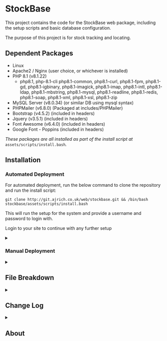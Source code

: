 # StockBase

This project contains the code for the StockBase web package, including the setup scripts and basic database configuration.

The purpose of this project is for stock tracking and locating.

## Dependent Packages
- Linux 
- Apache2 / Nginx (user choice, or whichever is installed)
- PHP 8.1 (v8.1.22)
    - php8.1, php-8.1-cli php8.1-common, php8.1-curl, php8.1-fpm, php8.1-gd, php8.1-igbinary, php8.1-imagick, php8.1-imap, php8.1-intl, php8.1-ldap, php8.1-mbstring, php8.1-mysql, php8.1-readline, php8.1-redis, php8.1-soap, php8.1-xml, php8.1-xsl, php8.1-zip
- MySQL Server (v8.0.34) (or similar DB using mysql syntax)
- PHPMailer (v6.8.0) (Packaged at includes/PHPMailer)
- Bootstrap (v4.5.2) (included in headers)
- Jquery (v3.5.1) (included in headers)
- Font Awesome (v6.4.0) (included in headers)
- Google Font - Poppins (included in headers)

*These packages are all installed as part of the install script at* `assets/scripts/install.bash`*.*

## Installation
### Automated Deployment
For automated deployment, run the below command to clone the repository and run the install script:

`git clone http://git.ajrich.co.uk/web/stockbase.git && /bin/bash stockbase/assets/scripts/install.bash`

This will run the setup for the system and provide a username and password to login with.

Login to your site to continue with any further setup

<details>
<summary><h3>Manual Deployment</h3></summary>
For manual deployment, it requires all packages to be installed manually and the database to be configured and setup correctly.

Clone the repo first, and the follow the below steps.
`git clone http://git.ajrich.co.uk/web/stockbase.git`

1. Update your packages and install them if you are confident they are okay to be updated

    `sudo apt update`

    `sudo apt upgrade`

2. Install PHP 8.1 and all dependencies required

    a. Install the PHP repository

    ```
    sudo apt install lsb-release ca-certificates apt-transport-https software-properties-common -y
    sudo add-apt-repository ppa:ondrej/php
    sudo add-apt-repository ppa:ondrej/nginx-mainline
    sudo add-apt-repository ppa:ondrej/apache2
    sudo apt update 
    ```

    b. Install the package and dependencies
    ```
    sudo apt install -y php8.1 php8.1-cli php8.1-common php8.1-curl php8.1-fpm php8.1-gd php8.1-igbinary php8.1-imagick php8.1-imap php8.1-intl php8.1-ldap php8.1-mbstring php8.1-mysql php8.1-readline php8.1-redis php8.1-soap php8.1-xml php8.1-xsl php8.1-zip
    ```

3. Install MySQL Server and run first setup

    ``` 
    sudo apt install mysql-server 

    sudo mysql_secure_installation
    ```
    *Make sure to set a root password and not leave it blank.*

4. Install your preferred web server (apache2 and nginx are both supported here, but this can be adapted)

    ```
    sudo apt install apache2
    ```
    or
    ```
    sudo apt install nginx
    ```

5. Setup Database

    - Confirm there is no database named 'stockbase'

        ```
        mysql -u root -p

        USE stockbase;
        quit;
        ```

        If mysql throws an error, the database doesnt exist. This is what we want. 
        If it does exist, it will be overwritten.
    
    - Run the MySQL DB setup
    
        *we will navigate to the downloaded git repo*

        ```
        cd stockbase

        mysql -u root -p < assets/sql/db_setup.sql
        ```

    - Run the extras script to fill in the required tables with the information they need.

        *This script creates the required fields for the config and config_default tables, also setting the auto-increment values*

        ```
        mysql -u root -p < assets/sql/db_extras.sql
        ```
    
    - Create a user for the database to verify against

        We will first check if a user exists under the name 'stocbaseuser'.

        ```
        mysql -u root -p
        
        SELECT User, Host FROM mysql.user WHERE User='stockbaseuser' AND Host='localhost';
        ```

        If no rows are returned, we will add a new user. 
        If there are rows, we will either need to know the current password, or drop the user.

        Select the relevant option:

        <details>
        <summary><h5>No user found, create new</h5></summary>

        - Create the new user, replacing `[SECRET PASSWORD]` with your password

        ```
        CREATE USER 'stockbaseuser'@'localhost' IDENTIFIED BY '[SECRET PASSWORD]';
        GRANT ALL PRIVILEGES ON stockbase.* TO 'stockbaseuser'@'localhost';
        FLUSH PRIVILEGES;
        quit;
        ```

        </details>

        <details>
        <summary><h5>User exists and password known</h5></summary>

        - Grant the user permissions.

        ```
        GRANT ALL PRIVILEGES ON stockbase.* TO 'stockbaseuser'@'localhost';
        FLUSH PRIVILEGES;
        quit;
        ```

        </details>

        <details>
        <summary><h5>User exists and needs to be dropped</h5></summary>

        - Drop the user

        ```
        DROP USER 'stockbaseuser'@'localhost';
        FLUSH PRIVILEGES;
        quit;
        ```

        - Create the new user, replacing `[SECRET PASSWORD]` with your password

        ```
        CREATE USER 'stockbaseuser'@'localhost' IDENTIFIED BY '[SECRET PASSWORD]';
        GRANT ALL PRIVILEGES ON stockbase.* TO 'stockbaseuser'@'localhost';
        FLUSH PRIVILEGES;
        quit;
        ```

        </details>

    - Confirm you can login and access the database

        ```
        mysql -u stockbaseuser -p
        
        USE stockbase;
        SELECT * FROM config_default;
        ```

        If you get data returned from this and no errors it all worked as expected.
    
    - Update the database connection php file with your new credentials

        Edit `includes/dbh.inc.php` and change the below to your new info:

        ```
        $dBUsername = 'admin';
        $dBPassword = 'admin';
        ```

        e.g.

        ```
        $dBUsername = 'stockbaseuser';
        $dBPassword = 'SecretSpecialPassword';
        ```

    - Create and update the root user password for your initial user
        Select a password for your initial root user.
        This will be prompted to be changed once you first log in.

        Generate your hashed password with the below, replacing `[SECRET PASSWORD]` with your password:

        ```
        php -r "echo password_hash('[SECRET PASSWORD]', PASSWORD_DEFAULT); echo\"\n\";"
        ```

        Run the below to add your first user, replacing `[PASSWORD HASH]` with your hashed password from above:

        ```
        mysql -u stockbaseuser -p

        INSERT INTO stockbase.users (id, username, first_name, last_name, email, auth, role_id, enabled, password_expired, password) 
            VALUES (1, 'root', 'root', 'root', 'root@$hostname', 'local', 0, 1, 1, '[PASSWORD HASH]]');
        UPDATE stockbase.users SET id=0 where id=1;
        ALTER TABLE stockbase.users AUTO_INCREMENT = 1;
        ```

6. Decide on your web URL

    We need a base URL for the site to be located at (e.g. stockbase.domain.com)

    Update the config with this url, replacing `[WEB DOMAIN]` with your domain name/url:

    ```
    mysql -u stockbaseuser -p

    UPDATE config SET base_url='[WEB DOMAIN]' WHERE id=1;
    quit;
    ```

7. Move your files to your web server/desired location

    *Make sure you are already in the downloaded repo folder*

    Replace `new/folder/location/` to the folder you want your server hosted from (e.g. /var/www/html/stockbase/) including the trailing /

    ```
    sudo cp -a . /new/folder/location/
    ```

    Set the permissions for your new folder location

    ```
    sudo chown -R www-data:www-data /new/folder/location/
    sudo chmod go-rwx /new/folder/location/
    ```

8. Web config setup

    We first need to decide whether we will use SSL for this. 

    <details>
    <summary><h5>No SSL</h5></summary>
    Make a note of your file locations

    <details>
    <summary>Apache</summary>
    - Run the below to create the config, replacing `[DOMAIN NAME]` and `[LOCATION]` with your domain name and fodler location

    ```
    web_domain='[DOMAIN NAME]'
    folder_name='[LOCATION]'

    cat > /etc/apache2/sites-available/$web_domain.conf <<EOL
    <VirtualHost *:80>
        ServerName $web_domain
        DocumentRoot $folder_name

        <Directory $folder_name>
            Options Indexes FollowSymLinks MultiViews
            AllowOverride All
            Require all granted
        </Directory>
    </VirtualHost>
    EOL
    ```
    - Enable the site

    ```
    sudo a2ensite $web_domain.conf
    sudo systemctl reload apache2
    ```

    </details>

    <details>
    <summary>Nginx</summary>
    - Run the below to create the config, replacing `[DOMAIN NAME]` and `[LOCATION]` with your domain name and fodler location

    ```
    cat > /etc/nginx/sites-available/$web_domain <<EOL
    server {
        listen 80;
        server_name $web_domain;

        root $folder_name;
        index index.php index.html;

        location / {
            try_files \$uri \$uri/ /index.php?\$query_string;
        }

        location ~ \.php$ {
            include fastcgi_params;
            fastcgi_pass unix:/var/run/php/php8.1-fpm.sock;
            fastcgi_index index.php;
            fastcgi_param SCRIPT_FILENAME $document_root\$fastcgi_script_name;
        }
    }
    EOL
    ```

    - Enable the site

    ```
    sudo ln -s /etc/nginx/sites-available/$web_domain /etc/nginx/sites-enabled/
    sudo systemctl reload nginx
    ```
        
    </details>

    </details>

    <details>
    <summary><h5>Using SSL</h5></summary>
    <em>This assumes you have an SSL certificate and will not cover LetsEncrypt but it can be used for your cert if needed.</em>

    Make a note of your SSL key and certificate file locations

    <details>
    <summary>Apache</summary>
    - Run the below, replacing `[DOMAIN NAME]`, `[LOCATION]`, `[SSL KEY]` and `[SSL CERT]` with your domain name, folder location, ssl key location and ssl cert location.

    ```
    web_domain='[DOMAIN NAME]'
    folder_name='[LOCATION]'
    ssl_certificate='[SSL CERT]'
    ssl_key='[SSL KEY]'

    cat > /etc/apache2/sites-available/$web_domain.conf <<EOL
    <VirtualHost *:80>
        ServerName $web_domain
        DocumentRoot $folder_name

        <Directory $folder_name>
            Options Indexes FollowSymLinks MultiViews
            AllowOverride All
            Require all granted
        </Directory>

        Redirect permanent / https://$web_domain/
    </VirtualHost>

    <VirtualHost *:443>
        ServerName $web_domain
        DocumentRoot $folder_name

        <Directory $folder_name>
            Options Indexes FollowSymLinks MultiViews
            AllowOverride All
            Require all granted
        </Directory>

        SSLEngine on
        SSLCertificateFile $ssl_certificate
        SSLCertificateKeyFile $ssl_key

        Redirect permanent / https://$web_domain/
    </VirtualHost>
    EOL
    ```

    - Enable to appropriate modules and enable the site

    ```
    sudo enable_ssl_apache
    sudo a2enmod ssl
    sudo a2enmod rewrite
    sudo systemctl restart apache2
    sudo a2ensite $web_domain.conf
    sudo systemctl reload apache2
    ```

    </details>

    <details>
    <summary>Nginx</summary>
    - Run the below, replacing `[DOMAIN NAME]`, `[LOCATION]`, `[SSL KEY]` and `[SSL CERT]` with your domain name, folder location, ssl key location and ssl cert location.

    ```
    web_domain='[DOMAIN NAME]'
    folder_name='[LOCATION]'
    ssl_certificate='[SSL CERT]'
    ssl_key='[SSL KEY]'

    cat > /etc/nginx/sites-available/$web_domain <<EOL
    server {
        listen 80;
        server_name $web_domain;

        root $folder_name;
        index index.php index.html;

        location / {
            try_files \$uri \$uri/ /index.php?\$query_string;
        }

        location ~ \.php$ {
            include fastcgi_params;
            fastcgi_pass unix:/var/run/php/php8.1-fpm.sock;
            fastcgi_index index.php;
            fastcgi_param SCRIPT_FILENAME $document_root\$fastcgi_script_name;
        }

        return 301 https://$web_domain\$request_uri;
    }

    server {
        listen 443 ssl;
        server_name $web_domain;

        root $folder_name;
        index index.php index.html;

        ssl_certificate $ssl_certificate;
        ssl_certificate_key $ssl_key;

         add_header X-Frame-Options "SAMEORIGIN";
        add_header X-Content-Type-Options "nosniff";

        charset utf-8;

        location / {
            try_files \$uri \$uri/ /index.php?\$query_string;
        }

         location = /favicon.ico { access_log off; log_not_found off; }
        location = /robots.txt  { access_log off; log_not_found off; }

        error_page 404 /index.php;

        location ~ \.php$ {
            fastcgi_pass unix:/var/run/php/php8.1-fpm.sock;
            fastcgi_param SCRIPT_FILENAME \$realpath_root\$fastcgi_script_name;
            include fastcgi_params;
            fastcgi_read_timeout 300s;
            proxy_read_timeout 600s;
            fastcgi_buffers 16 16k;
            fastcgi_buffer_size 32k;
        }
    }
    EOL
    ```

    - Add a symlink for this file

    ```
    sudo enable_ssl_nginx
    sudo ln -s /etc/nginx/sites-available/$web_domain /etc/nginx/sites-enabled/
    sudo systemctl reload nginx
    ```

    </details>
    </details>

9. Login to your site to continue with any further setup
    Login to your newly setup site by connecting to the domain name in your browser

    e.g. https://stockbase.domain.local/

    You will need to select "local" as your login type if the local toggle is shown on the login page
    LDAP will be enabled by default with a config in place, which will not work on your system.

    Login with the username 'root' and password created in step 5 (NOT the hashed password).

    You will be prompted to make your first Site / Area / Shelf for the system, so please add one. (these can be changed later)

    Head to the 'Admin' page from the navigation bar and configure your setup.

</details>
<details>
<summary><h2>File Breakdown</h2></summary>
<details>
<summary><h3>login.php</h3></summary>

- Login to user account
- Reset password if local user
- Select local/ldap user if enabled

</details>
<details>
<summary><h3>logout.php</h3></summary>

- Kills sessions
- Logs user out
- Redirects to login page

</details>
<details>
<summary><h3>index.php</h3></summary>

- Show all stock
- Filter stock by search, tag, manufacturer
- Show or hide out of stock
- Navigate to a stock item
- Clicking images makes them larger
- Clicking the name of a stock row navigates to the stock page
- Clicking the site sets the site filter
- Clicking the tag sets the tag filter
- Clicking the yellow clear icon clears the filters
- Clicking Fixed Cables takes you to the cablestock

</details>
<details>
<summary><h3>cablestock.php</h3></summary>

- Shows all cablestock categoorised by type (copper/fibre/power/other)
- Add/remove/moved cable stock
- Clicking the name takes you to the stock page for the item
- Clicking the site link sets the site filter
- Search by name
- Filter by site
- Show/hide out of stock items
- Navigate back to stock page with the Item Stock button

</details>
<details>
<summary><h3>stock.php</h3></summary>

- Shows stock info for the item
- Shows the items linked to the stock
- Shows transaction for the stock
- View full transaction log using show all link
- Allows editing the info and images
- Allows adding more
- Allows deleting stock
- Allows moving stock
- Allows adding new stock objects

</details>
<details>
<summary><h3>optics.php</h3></summary>

- Shows all fibre optic modules
- Can filter and search 
- Allows adding new optics
- Allows adding new vendors/connectors/types
- Allows adding comments
- Allows removing comments
- Allows removing optics

</details>
<details>
<summary><h3>profile.php</h3></summary>

- Allows editign profile info for local users
- Shows all profile info
- Allows the assigning, reassigning and deassigning of swipe cards
- Allows password resets for local users
- Change theme
- Test theme via them test link
- Resync ldap info if logged in via ldap

</details>
<details>
<summary><h3>admin.php</h3></summary>

- Global settings
  - Change system name
  - Change banner colour
  - Change banner logo
  - Change favicon images
  - Change currency
  - Change SKU Prefix
  - Change Base URL
  - Change Default Theme
  - Restore default for all above
- Footer
  - Enable/Disable Footer
  - Enable/Disable Gitlab link
  - Enable/Disable road map link
- Users
  - Manage all users
  - Change user roles
  - Enable/disabled users
  - Reset user passwords
  - Impersonate users (if root user)
  - Add new local users
- User Roles
  - View user role permissions
- Session Management
  - Kill any active sessions to the site
  - View active sessions
- Image management
  - Delete unsued images
- Attribute Management
  - Delete/restore unused tags
  - Delete/restore unused manufacturers
  - Show all links for tags
  - Show all links for manufacturers
  - View all tags and their associations via tags.php
- Optic Attribute Management
  - Delete/restore unused vendors
  - Delete/restore unused types
  - Delete/restore unused connectors
  - Show all links for vendors
  - Show all links for types
  - Show all links for connectors
- Stock Management
  - Enable/Disabled Costs for normal and cablestock
  - Restore Deleted stock
- Stock Location Settings
  - View/Add/Edit/Restore/Delete Locations
- LDAP Settings
  - View and edit LDAP settings
  - Test LDAP settings
- SMTP Settings
  - View and edit SMTP Settings
  - Test SMTP settings
- Email Notification Settings
  - Configure notifications for emails
- Changelog
  - View changelog
  - Link to full changelog

</details>
<details>
<summary><h3>changelog.php</h3></summary>

- View all logs 
- Filter logs based on date/table/user

</details>
<details>
<summary><h3>tags.php</h3></summary>

- View all tags and their associations
- Edit tag info

</details>
<details>
<summary><h3>theme-test.php</h3></summary>

- Shows snippets of all theme based css
- Test differetnt themes to see what they look like
- Create new themes live
- Download theme
- Upload theme

</details>
<details>
<summary><h3>transactions.php</h3></summary>

- Shows full list of transactions for the item selected

</details>
</details>
<details>
<summary><h2>Change Log</h2></summary>
<details>
<summary><h3>0.7.0-beta</h3></summary>
<h4>Beta release 0.7.0, Login tracking and blocking, containers and container logic.</h4>

- Added login_log table to track login attempts.
- Added login_failure table to track failed login count.
- Renamed sessionlog table to session_log.
- Added login_log_id to session_log table.
- New include file added for login tracking and blocking, as includes/login-functions.inc.php
- Adjusted the login.in, session.inc and logout php pages to accomodate the new login blocking and tracking.
- Fixed some LDAP testing bugs.
- "parent_id" field dropped from area table. This was unused.
- "is_container" field added to item table. This marks the item as a container.
- Containers link added to nav bar.
- containers.inc.php page added for the container logic.
- Containers can be added from the containers page.
- Stock add page now has asterisks marking required fields.
- Items can now be linked to and unlinked from containers
- Stock move page now shows the container the item is in. 
- Stock move page now warns you when moving stock that is within a container.
- Moving stock no longer deleted the previous one and adds a new copy. No idea why i did this...
- Removing stock page now only shows the serials of the selected manufacturer. This was missed before and it showed all for the shelf regardless of manufacturer.
- Container field added to the remove stokc page and checks for the container the item is in for removal.
- Removing a container now prompts to remove/move the contents
- The remove page now shows what is and is not in a container.
- Containers page now shows the location of the container. The SQL query for this is rather large though, so might need to be changed at a later date.
- Stock page buttons are now inline with the Stock heading
- Removed all references to "cotnainer"...

</details>
<details>
<summary><h3>0.6.0-beta</h3></summary>
<h4>Beta release 0.6.0, Optics stocking, Auditing and database renamed to stockbase.</h4>

- Optic modules now stocked under optics.php
- optics.php shows the list of optics in store for each site similar to how the index page shows the main stock.
- Comments can be added to the optics
- Searching for optics searches through all fields rather than just model.
- New tables added: optic_item, optic_connector, optic_type, optic_speed, optic_vendor, optic_comment, optic_transaction, stock_audit
- Due to new tables being added, there will need to be some SQL adjustments on updates/downgrades to this version
- users_roles table has a new field: is_optic
- Stock option added to the nav bar.
- Nav bar now highlights based on the page you are on.
- Nav bar links (right) are now a elements instead of button, so that middle click works.
- Version number is now pinned to the bottom right of the nav bar. This currently cannot be hidden. This will be removed come version 1.0.0
- All logic added for the optics page. Can now add/remove optics and comments, and add vendors and types.
- Profile link is now named 'Profile' in the navigation. Now that there are more links, this is clear.
- Optic Attribute Management is now included on admin page to manage vendors, types and connectors.
- Changelog now works with optic tables
- Database now named stockbase
- Update script adjusted for all the changes.
- IndexAjax is now using a CTE table to make things faster on large datasets.
- Stock Add/Remove/Move pages updated with new CTE table to speed things up.
- Add New Stock button on the Stock Add page now fills in the name with whatever was in the search box.
- Pagination has been adjusted on all pages for allowing over 5 pages.
- Cablestock now listed in the nav bar as "cables".
- Item stock button removed from cablestock.
- Fixed Cables button removed from index.
- Comments button on optics is now the message icon with a number for the count inside.
- Show/Hide deleted optics now possible. Can also restore them.
- Added Dark Black theme.
- Admin, Profile and Logout buttons moved from nav to "username" dropdown in top right corner.
- Renamed indexajax.php to stockajax.php
- Add/Remove/Move stock pages now load the content using js and ajax - the same as the index page.
- Audit page added, which has a 6 month date retention on it, meaning if the last date was 6 months ago, it will show on the audit page.
- Pagination added to optics and cablestock pages to match the other stock pages.
- Added DOCTYPE to all pages that need it to remove Quirks Mode issues.
- Corrected the ldap-test script to actually filter based on input.
- Added a border to the footer using the background colour to all css files.
- Added LDAP injection prevention on the login page.

</details>
<details>
<summary><h3>0.5.0-beta</h3></summary>
<h4>Beta release 0.5.0, Session logging and management for users, changelog improvements and some formatting.</h4>

- Added sessionlog table to database.
- sessionlog table tracks the login/logout/timeout/expiry of user sessions to manage their login time.
- New file: includes/session.inc.php added. This manages the sessions with new functions.
- session.php manages the session.inc.php page on each web page accessed.
- Update script adjusted to allow the database changes.
- Admin page now has a "Session Management" section to kill any inactive or suspicious sessions.
- Admin sections moved around to be more logical
- Changelog page now has onclicks to show a hidden row with the table data for the record_id
- Some table formatting changes to the move hidden rows. These are now centered
- Fixed the assign card buttons causing instant errors and not working on profile page
- Added changelog filters to the changelog page. This allows time frames and table/user filtering.

</details>
<details>
<summary><h3>0.4.2-beta</h3></summary>
<h4>Beta release 0.4.2, Update script web server checking and feedback updates.</h4>

- Install script now checks which web servers are installed and asks which to use and whether to disable the other if there are multiple.
- If only one web server is installed, it uses it by default. This will be apache2 if no web server was installed initially, due to PHP installing apache2.
- Update script updated to accommodate 0.4.0-beta and 0.4.1-beta. 0.4.1-beta and 0.4.2-beta are the same.
- Manufacturer can now be changed on a per item basis under the stock page.
- Stock row editing save button now update to 'update'
- Remove button added to populate the remove form and the logic to go with this in JS
- Stock rows are now outlined in dark when selected to make it more obvious
- Themes updated with the .highlight class
- Index table and cablestock table now updated with each row having the highlight class
- Tags are now removed from the stock rows on the stock page. This is related to the stock object, not the items.
- Tags now have an X icon on them when editing stock. This is removed when the tag is removed, along with the clickable class.
- Tags edit box is now larger and allows wrapping
- Tags on the index stock table allow wrapping to stop the table exceeding the width limits.
- MySQL queries now allow for single quotes and double quotes on string entries. This is also formatted correctly on SELECTs.
- Index page stock name is now a link instead of onclick to allow middle mouse clicks.
- Moving cable stock is now possible from the cablestock.php page. This will also be possible from stock.php soon.
- Tags page now has the correct table highlighting on selecting rows.
- Footer can now be disabled/enabled in the admin page under the Footer section. 
- DB tables: config and config_default have 3 new columns.
- Can now Add/Remove/Move cablestock from the stock.php page. This now loads the correct info and fields.

</details>
<details>
<summary><h3>0.4.1-beta</h3></summary>
<h4>Beta release 0.4.1, Cost toggles and quality of life changes.</h4>

- Fixed some page redirects for the edit stock page. Now diverts you to the stock main page if all is successful, else drops you back on the edit page.
- Cablestock description is now optional. This is not always relevant to the item.
- Stock.php now has response handling built in. This means that error messages will show correctly.
- LDAP settings on the admin page now has the correct error checking and response handling. There are a couple of unique ones left in place.
- Can now disable / enable the cost for items. This is not always needed so can be toggled off under stock management in admin.php.

</details>
<details>
<summary><h3>0.4.0-beta</h3></summary>
<h4>Beta release 0.4.0, Label to Tag.</h4>

- Renamed the stock_label and label table to stock_tag and tag. Moving away from the term 'label' as it is not a fit name.
- renamed the stock_tag table column 'label_id' to 'tag_id' to match the theme.
- Changed all references of label to tag in the codebase. 
- Added tags.php page to show all tags and their connections. This is not reachable without URL currently.
- Stock Locations in admin page now allows you to see deleted locations and restore them, similar to attributes.
- Adding properties is now an ajax request (e.g. adding tags, manufacturers, shelves areas and sites in the add new stock section). This means the page doesn’t refresh.
- Added description to the tag table for editing on the tags page.
- Stock edit script now separately checks for each change.
- Stock edit script now only removes the tags that are no longer linked.
- Stock edit script now only sends emails if there have been changes.
- Password reset modal div now works on mobile format.

</details>
<details>
<summary><h3>0.3.2-beta</h3></summary>
<h4>Beta release 0.3.2, Update scripts for version management and some small feature changes.</h4>

- Update script in place. Testing required for full version changing, but this will be more relevant when the database structure changes.
- Added Stock Management section to admin page. This allows you to recover/restore deleted stock objects instead of creating new ones.
- Added Attribute Management section to admin page. This allows you to delete and recover labels and manufacturers. This may extend in the future.
- Changelog event added to stock-new-properties.inc.php. This is for adding labels, manufacturers and locations.
- Added an impersonation feature for the root user only. This means the root user can become the user they select from the users list.
- Impersonation can be cancelled by clicking the button on the nav bar.
- Added new email notification for restoring deleted stock.
- Can now restore stock after deleting instead of re-creating the stock item again.
- Added responsehandler.inc.php page to handle errors/success responses from page redirects. This now means the file only need to be included on the page and a function placed where the output should be seen.
- Collected all current error messages hard coded into files and moved them to the response handler page.
- Stock page now shows items that are deleted. A new prompt shows up warning you it is deleted.
- Stock buttons are disabled when the stock item is deleted=1.

</details>
<details>
<summary><h3>0.3.1-beta</h3></summary>
<h4>Beta release 0.3.1, Script updates, swipe card login.</h4>

- Transaction include page styling corrected under pagination form
- Swipe card login now working. Testing pending once card reader is obtained.
- Card login page is now complete and working. Test buttons in place for passes until pass reader in place.
- Users with no theme saved can now login. Fixed the SQL query to make a LEFT JOIN for theme.
- DB install extras updated in db_extras.sql.
- Fulldump run and saved.
- Adjustments made to various pages based on installation bash script.
- Edit images button added back in to the stock edit page.
- Login page is now working for the card reader, still needs a full test but now doesn’t try to login when pressing any button.
- MySQL scripts updated to add the needed info to the DB.
- Bash script updated with some more prompts and fixed the first prompt with a case instead of else if.
- Bash script now checks whether the base_url is correct and has some delay added in for the scripts to run.
- Admin global settings is now a more cleaned up table.
- Transactions now support cable_transaction table.
- Transaction include page now supports cable_transaction page.
- Updated cable_transaction table to now include the shelf_id. SQL queries updated.
- Added error checking from URLs to the pages where they are needed and adjusted the error query strings to be more useful.
- Admin global settings restore defaults now restores the default theme too.
- Fixed some of the forms not working due to some mobile CSS format things. There might be some more to find yet.
- Corrected the README with correct PHP modules to match the install bash script
- Fixed the install bash script to install the correct modules based on testing. Now installs correctly.
- Added the start of an update script. This will be perfected in the next minor patch ready for the final release in 0.4.0-beta

</details>
<details>
<summary><h3>0.3.0-beta</h3></summary>
<h4>Beta release 0.3.0, Adjustments for mobile width and card reader tech.</h4>

- Mobile CSS in progress
- Some HTML elements are hidden/shown based on width.
- Admin page is not visible from mobile form factor unless the URL is appended.
- New CSS added for mobile form factor.
- Nav now loads properly on mobile.
- Footer now loads differently on mobile.
- Index page now works on mobile. Less columns show to reduce clutter
- Cablestock page now works on mobile.
- Stock (view) page now works on mobile.
- Stock (add) page now works on mobile.
- Stock (remove) page now works on mobile.
- Stock (move) page now works on mobile.
- Stock (edit) page now works on mobile.
- Transactions inc now working on mobile, with page numbers becoming a select field.
- Index page pagination row is now longer being sorted with the rest of the table.
- Swipe card prompt now shows up on mobile form factor.
- Swipe card fields added to users table.
- Swipe cards can now be added on the profile page.
- Swipe cards can be re-assigned on the profile page.
- login-card.inc.php added to handle card logins.
- Swipe card assigning and re-assigning is handled in admin.inc.php.
- Swipe card de-assigning is handled in admin.inc.php.
- Bootstrap 4.5.2 CSS added in assets/css folder for redundancy.
- Email example added to Email Notification Settings section of admin page via AJAX.
- Some modification to the smtp.inc.php email template to allow it to be embedded in pup page.

</details>
<details>
<summary><h3>0.2.1-beta</h3></summary>
<h4>Beta release 0.2.1, based on initial feedback.</h4>

- Added more themes. Theme CSS now has more properties which can be adjusted.
- Changelog page has been formatted better and now fills the page.
- Email notifications can now be disabled from the admin page. Each notification type is configurable, except them important things, like password resets.
- SMTP send_mail function has been updated to check if the notification type is enabled. All send_mail requests have been updated accordingly.
- Default theme selection now added to Global Settings of admin page
- Themes are now in their own table in the database and theme selection is now auto generated on pages.
- Theme test page added ad theme-test.php. This shows all relevant pages which are affected by the theme. The css can be edited, applied, downloaded and uploaded from here for new themes.
- About page added, accessible from the footer copyright.
- The http-headers.php is now merged into head.php. These were both being called at the same time so seemed pointless being split.
- Name and branding changes to StockBase. This might not be the final name.
- Footer can now be disabled from the $showFoot variable in foot.php - this will likely hidden on final release.
- Emails now have useful content in them. It used to be just numbers but now it gives relevant info.
- MySQL dumps updated.

</details>
<details>
<summary><h3>0.2.0-beta</h3></summary>
<h4>Beta release 0.2.0, based on initial feedback.</h4>

- Corrected the URL redirects when a user tries to reach a page without being logged in. Logging in now redirects to the correct page.
- Removed the title and welcome message from the index page and cablestock pages.
- Moved the title into the Nav bar and linked it to the index page.
- Corrected the issue with the offset being negative when no items are found on the index SQL query. Negative numbers now default to 0.
- Back button removed from the nav. This was creating loops where you couldn’t actually go back.
- Changed the icon in the clear button to be the fa-ban icon and rotated it 90degrees
- Changed the serial number so it can now be copied but this may be going later down the line
- Stock page now allows you to edit individual rows in the item table. This allows the adding of new serial numbers which were missed.
- Images can be permanently deleted from the admin page
- Cable stock now relates to shelves rather than just sites. This is now added correctly too.
- Stock page now hides irrelevant info for cables.
- Less important info is now under the "more info" section on the stock page.
- The "show 0 stock" button now ONLY shows 0 stock rows, now all rows.
- Corrected the cablestock searching and formatting.
- Dynamic searching is now in and working. Ajax based searching which updates on input.
- Can now search with more criteria on the home page.
- Images are now larger on the home page. This is copied throughout.
- Cablestock page now allows you to go to the stock properties page by clicking the cable name. This is the same as normal stock items, with less important info removed. 
- Can now change the image for cablestock with the above change.
- Label and Manufacturer are now select boxes rather than input because this makes more sense.
- Added deleted field to tables (item, stock, shelf, area etc) so that things can be tracked.
- Deleting stock when the stock count is 0, no longer deletes the row from the database and instead marks deleted as 1.
- Minimum stock count now checks against the site using the shelf of the object that the stock was removed from for the email notifications.
- Added a light theme (for those who no longer want their eyes), which can be enabled under the user profile section.
- Added more themes. Theme CSS now has more properties which can be adjusted.
- Email notification settings section added to admin page. This is a work in progress.
- Changelog section added to admin page. Moved from the hidden link and now shows 10 by default, with a link to the full page

</details>
<details>
<summary><h3>0.1.0-beta</h3></summary>
<h4>First beta test release of the system to be tested for install and running functionality</h4>

- Fully functioning changelog reachable from the secret admin menu - this will have a home eventually.
- Fully functional LDAP login system with failover host integration.
- Fully functional SMTP mail sending. All information is saved and pulled from the DB when requested.
- Fully customisable global settings, including logo, system name and banner colour.
- Email password resetting now possible and working.
- Bash install script implemented and functional. May need adapting as changes happen to the system.
- Email template created but could probably use some work.
- Stock editing, adding, removing and moving all functional to limited testing. Further testing needed.

<h5>Issues</h5>

- Some page redirects are not redirecting correctly and will be addressed when found.

</details>
</details>

<details>
<summary><h2>About</h2></summary>

StockBase, an inventory and stock system, with less of the bloat.

StockBase is an open source, minimalist stock management system.

StockBase is licenced under the GNU GPL licence.

StockBase Copyright © 2023 Andrew Richardson. All rights reserved.

</details>